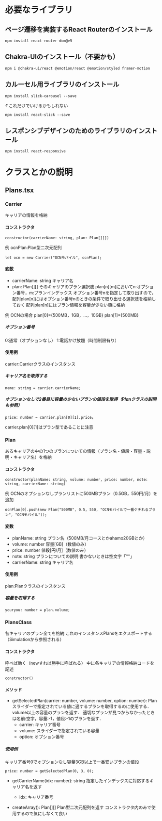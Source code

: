 # 必要なライブラリ
## ページ遷移を実装するReact Routerのインストール
```
npm install react-router-dom@v5
```

## Chakra-UIのインストール（不要かも）
```
npm i @chakra-ui/react @emotion/react @emotion/styled framer-motion
```

## カルーセル用ライブラリのインストール
```
npm install slick-carousel --save
```
↑これだけでいけるかもしれない
```
npm install react-slick --save
```

## レスポンシブデザインのためのライブラリのインストール
```
npm install react-responsive
```

# クラスとかの説明
## Plans.tsx
### Carrier
キャリアの情報を格納
#### コンストラクタ
```
constructor(carrierName: string, plan: Plan[][])
```
例 ocnPlan:Plan型二次元配列
```
let ocn = new Carrier("OCNモバイル", ocnPlan);
```

#### 変数
* carrierName: string
キャリア名
* plan: Plan[][]
そのキャリアのプラン選択肢
plan[n][m]においてn:オプション番号，m:プランインデックス
オプション番号nを指定して取り出すので，配列plan[n]にはオプション番号nのときの条件で取り出せる選択肢を格納しておく
配列plan[n]にはプラン情報を容量が少ない順に格納

例 OCNの場合
plan[0]={500MB，1GB，…，10GB}
plan[1]={500MB}

##### オプション番号
0:通常（オプションなし）
1:電話かけ放題（時間制限有り）

#### 使用例
carrier:Carrierクラスのインスタンス
##### キャリア名を取得する
```
name: string = carrier.carrierName;
```
##### オプションなしで2番目に容量の少ないプランの値段を取得（Planクラスの説明も参照）
```
price: number = carrier.plan[0][1].price;
```
carrier.plan[0][1]はプラン型であることに注意

### Plan
あるキャリアの中の1つのプランについての情報（プラン名・値段・容量・説明・キャリア名）を格納
#### コンストラクタ
```
constructor(planName: string, volume: number, price: number, note: string, carrierName: string)
```
例 OCNのオプションなしプランリストに500MBプラン（0.5GB，550円/月）を追加
```
ocnPlan[0].push(new Plan("500MB", 0.5, 550, "OCNモバイルで一番ケチれるプラン", "OCNモバイル"));
```
#### 変数
* planName: string
プラン名（500MB/月コースとかahamo20GBとか）
* volume: number
容量[GB]（数値のみ）
* price: number
値段[円/月]（数値のみ）
* note: string
プランについての説明
書かないときは空文字「""」
* carrierName: string
キャリア名
#### 使用例
plan:Planクラスのインスタンス
##### 容量を取得する
```
youryou: number = plan.volume;
```

### PlansClass
各キャリアのプラン全てを格納
これのインスタンスPlansをエクスポートする（Simulationから参照される）
#### コンストラクタ
呼べば動く（newすれば勝手に呼ばれる）
中に各キャリアの情報格納コードを記述
```
constructor()
```
#### メソッド
* getSelectedPlan(carrier: number, volume: number, option: number): Plan
    スライダーで指定されている値に適するプランを取得するのに使用する．volume以上の容量のプランを返す．
    適切なプランが見つからなかったときは名前:空字，容量:-1，値段:-1のプランを返す．
    * carrier: キャリア番号
    * volume: スライダーで指定されている容量
    * option: オプション番号
##### 使用例
キャリア番号0でオプションなし容量3GB以上で一番安いプランの値段
```
price: number = getSelectedPlan(0, 3, 0);
```

* getCarrierName(idx: number): string
    指定したインデックスに対応するキャリア名を返す
    * idx: キャリア番号

* createArray(): Plan[][]
    Plan型二次元配列を返す
    コンストラクタ内のみで使用するので気にしなくて良い